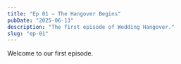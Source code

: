 ```yaml
---
title: "Ep 01 – The Hangover Begins"
pubDate: "2025-06-13"
description: "The first episode of Wedding Hangover."
slug: "ep-01"
---
```

Welcome to our first episode.
